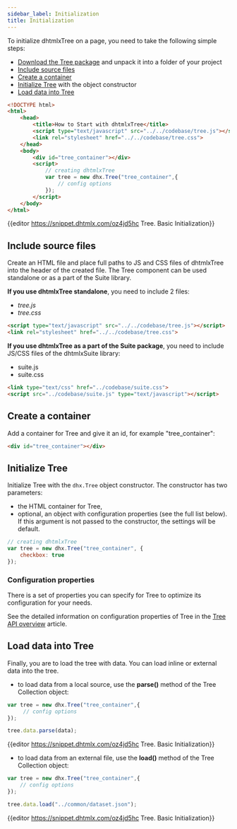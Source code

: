 ```yaml
---
sidebar_label: Initialization
title: Initialization
---          
```


To initialize dhtmlxTree on a page, you need to take the following simple steps:

- [Download the Tree package](https://dhtmlx.com/docs/products/dhtmlxTree/download.shtml) and unpack it into a folder of your project
- [Include source files](#includesourcefiles)
- [Create a container](#createacontainer)
- [Initialize Tree](#initializetree) with the object constructor
- [Load data into Tree](#loaddataintotree)

~~~html
<!DOCTYPE html>
<html>
    <head>
        <title>How to Start with dhtmlxTree</title>         
        <script type="text/javascript" src="../../codebase/tree.js"></script>
        <link rel="stylesheet" href="../../codebase/tree.css">
    </head>
    <body>
        <div id="tree_container"></div>
        <script>
            // creating dhtmlxTree
            var tree = new dhx.Tree("tree_container",{
    			// config options
			});
        </script>
    </body>
</html>
~~~

{{editor	https://snippet.dhtmlx.com/oz4jd5hc	Tree. Basic Initialization}}

Include source files
--------------------

Create an HTML file and place full paths to JS and CSS files of dhtmlxTree into the header of the created file. The Tree component can be used standalone or as a part of the Suite library.

**If you use dhtmlxTree standalone**, you need to include 2 files:

- *tree.js*
- *tree.css*

~~~html
<script type="text/javascript" src="../../codebase/tree.js"></script>
<link rel="stylesheet" href="../../codebase/tree.css">
~~~


**If you use dhtmlxTree as a part of the Suite package**, you need to include JS/CSS files of the dhtmlxSuite library:

- suite.js
- suite.css

~~~html
<link type="text/css" href="../codebase/suite.css">
<script src="../codebase/suite.js" type="text/javascript"></script>
~~~



Create a container 
-----------------

Add a container for Tree and give it an id, for example "tree_container":

~~~html title="index.html"
<div id="tree_container"></div>
~~~

Initialize Tree
----------------------

Initialize Tree with the `dhx.Tree` object constructor. The constructor has two parameters:

- the HTML container for Tree,
- optional, an object with configuration properties (see the full list below). If this argument is not passed to the constructor, the settings will be default.

~~~js title="script.js"
// creating dhtmlxTree
var tree = new dhx.Tree("tree_container", {
    checkbox: true
});
~~~


### Configuration properties

There is a set of properties you can specify for Tree to optimize its configuration for your needs.

See the detailed information on configuration properties of Tree in the [Tree API overview](tree/api/api_overview.md#properties) article.

Load data into Tree
---------------------

Finally, you are to load the tree with data. You can load inline or external data into the tree.

- to load data from a local source, use the **parse()** method of the Tree Collection object:

~~~js
var tree = new dhx.Tree("tree_container",{
	 // config options
});

tree.data.parse(data);
~~~

{{editor	https://snippet.dhtmlx.com/oz4jd5hc	Tree. Basic Initialization}}

- to load data from an external file, use the **load()** method of the Tree Collection object:

~~~js
var tree = new dhx.Tree("tree_container",{
	// config options
});

tree.data.load("../common/dataset.json");
~~~

{{editor	https://snippet.dhtmlx.com/oz4jd5hc	Tree. Basic Initialization}}
